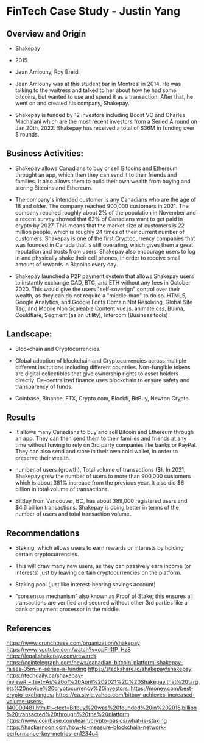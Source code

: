 # FinTech Case Study - Justin Yang

## Overview and Origin
* Shakepay

* 2015 
* Jean Amiouny, Roy Breidi

* Jean Amiouny was at this student bar in Montreal in 2014. He was talking to the waitress and talked to her about how he had some bitcoins, but wanted
to use and spend it as a transaction. After that, he went on and created his company, Shakepay. 

* Shakepay is funded by 12 investors including Boost VC and Charles Machalani which are the most recent investors from a Seried A round on Jan 20th, 2022. 
Shakepay has received a total of $36M in funding over 5 rounds. 


## Business Activities:

* Shakepay allows Canadians to buy or sell Bitcoins and Ethereum throught an app, which then they can send it to their friends and families. 
It also allows them to build their own wealth from buying and storing Bitcoins and Ethereum. 

* The company's intended customer is any Canadians who are the age of 18 and older. The company reached 900,000 customers in 2021.
The company reached roughly about 2% of the population in November and a recent survey showed that 62% of Canadians want to get paid in crypto by 2027. 
This means that the market size of customers is 22 million people, which is roughly 24 times of their current number of customers. 
Shakepay is one of the first Cryptocurrency companies that was founded in Canada that is still operating, which gives them a great reputation and trusts from users. 
Shakepay also encourage users to log in and physically shake their cell phones, in order to receive small amount of rewards in Bitcoins every day. 

* Shakepay launched a P2P payment system that allows Shakepay users to instantly exchange CAD, BTC, and ETH without any fees in October 2020. This would give the users "self-soverign" control over their wealth, as
they can do not require a "middle-man" to do so. 
HTML5, Google Analytics, and Google Fonts
Domain Not Resolving, Global Site Tag, and Mobile Non Scaleable Content
vue.js, animate.css, Bulma, Couldflare, Segment (as an utility), Intercom (Business tools) 


## Landscape:

* Blockchain and Cryptocurrencies.

* Global adoption of blockchain and Cryptocurrencies across multiple different insitutions including different countries. 
Non-fungible tokens are digital collectibles that give ownership rights to asset holders directly. 
De-centralized finance uses blockchain to ensure safety and transparency of funds.

* Coinbase, Binance, FTX, Crypto.com, Blockfi, BitBuy, Newton Crypto. 

## Results

* It allows many Canadians to buy and sell Bitcoin and Ethereum through an app. They can then send them to their families and friends at any time without having to rely on 3rd party companies like banks or PayPal. 
They can also send and store in their own cold wallet, in order to preserve their wealth.  

* number of users (growth), Total volume of transactions ($). 
In 2021, Shakepay grew the number of users to more than 900,000 customers which is about 381% increase from the previous year.
It also did $6 billion in total volume of transactions.  

* BitBuy from Vancouver, BC, has about 389,000 registered users and $4.6 billion transactions.
Shakepay is doing better in terms of the number of users and total transaction volume. 


## Recommendations

* Staking, which allows users to earn rewards or interests by holding certain cryptocurrencies. 

* This will draw many new users, as they can passively earn income (or interests) just by leaving certain cryptocurrencies on the platform. 

* Staking pool (just like interest-bearing savings account) 

* “consensus mechanism” also known as Proof of Stake; this ensures all transactions are verified and secured without other 3rd parties like a bank or payment processor in the middle.

## References
https://www.crunchbase.com/organization/shakepay
https://www.youtube.com/watch?v=opFh1fP_Hz8
https://legal.shakepay.com/rewards
https://cointelegraph.com/news/canadian-bitcoin-platform-shakepay-raises-35m-in-series-a-funding
https://stackshare.io/shakepay/shakepay
https://techdaily.ca/shakepay-review#:~:text=As%20of%20April%202021%2C%20Shakepay,that%20targets%20novice%20cryptocurrency%20investors.
https://money.com/best-crypto-exchanges/
https://ca.style.yahoo.com/bitbuy-achieves-increased-volume-users-140000481.html#:~:text=Bitbuy%20was%20founded%20in%202016,billion%20transacted%20through%20the%20platform.
https://www.coinbase.com/learn/crypto-basics/what-is-staking
https://hackernoon.com/how-to-measure-blockchain-network-performance-key-metrics-en1234u4
